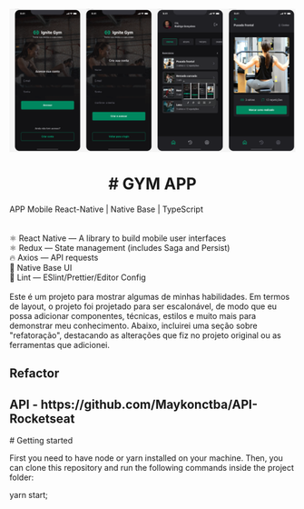 <br /><br />
<h4 align="center">
<img src="https://github.com/MaykonCWB/gym-app/blob/main/SCR-20240226-onpw.png" align="center"/>
</h4>



<Center><h1># GYM APP</h1></Center>

<div>
APP Mobile React-Native | Native Base | TypeScript
 </div>
 <br>

<div style="display: inside_block"><br/>
⚛ React Native — A library to build mobile user interfaces<br>
⚛ Redux — State management (includes Saga and Persist)<br>
🔥 Axios — API requests<br>
💅 Native Base UI<br>
💖 Lint — ESlint/Prettier/Editor Config<br>
    <br>
  </div>
  
  <div>
  Este é um projeto para mostrar algumas de minhas habilidades. Em termos de layout, o projeto foi projetado para ser escalonável, de modo que eu possa adicionar componentes,   
   técnicas, estilos e muito mais para demonstrar meu conhecimento. Abaixo, incluirei uma seção sobre "refatoração", destacando as alterações que fiz no projeto original ou as 
   ferramentas que adicionei.
  </div>
  
  <div>
  <h2>Refactor <h2>

  </div>
  
  
<h2>API - https://github.com/Maykonctba/API-Rocketseat </h2>
# Getting started

First you need to have node or yarn installed on your machine. Then, you can clone this repository and run the following commands inside the project folder:

yarn start;
